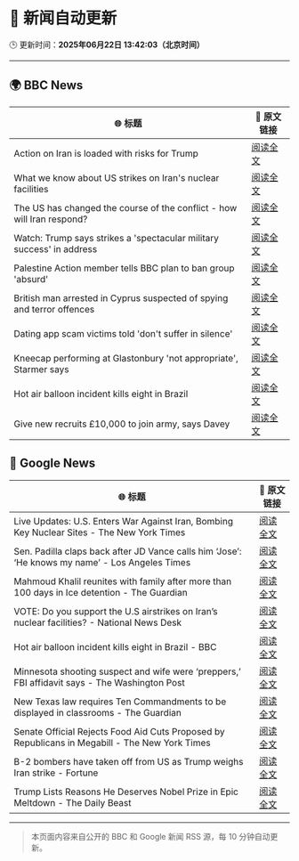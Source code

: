# 🧠 新闻自动更新

🕒 更新时间：**2025年06月22日 13:42:03（北京时间）**

---

## 🌍 BBC News

| 🌐 标题 | 🔗 原文链接 |
|--------|-------------|
| Action on Iran is loaded with risks for Trump | [阅读全文](https://www.bbc.com/news/articles/cvg86pd63j8o) |
| What we know about US strikes on Iran's nuclear facilities | [阅读全文](https://www.bbc.com/news/articles/cvg9r4q99g4o) |
| The US has changed the course of the conflict - how will Iran respond? | [阅读全文](https://www.bbc.com/news/articles/c9dgpjqg12lo) |
| Watch: Trump says strikes a 'spectacular military success' in address | [阅读全文](https://www.bbc.com/news/videos/c93k8nvdnqpo) |
| Palestine Action member tells BBC plan to ban group 'absurd' | [阅读全文](https://www.bbc.com/news/articles/cq6m24v7910o) |
| British man arrested in Cyprus suspected of spying and terror offences | [阅读全文](https://www.bbc.com/news/articles/c628jy5rg78o) |
| Dating app scam victims told 'don't suffer in silence' | [阅读全文](https://www.bbc.com/news/articles/cyvjy0871dqo) |
| Kneecap performing at Glastonbury 'not appropriate', Starmer says | [阅读全文](https://www.bbc.com/news/articles/cg5z26dpgd7o) |
| Hot air balloon incident kills eight in Brazil | [阅读全文](https://www.bbc.com/news/articles/c17w04wxwpxo) |
| Give new recruits £10,000 to join army, says Davey | [阅读全文](https://www.bbc.com/news/articles/c70x451xpx5o) |

## 📰 Google News

| 🌐 标题 | 🔗 原文链接 |
|--------|-------------|
| Live Updates: U.S. Enters War Against Iran, Bombing Key Nuclear Sites - The New York Times | [阅读全文](https://news.google.com/rss/articles/CBMicEFVX3lxTE8zVVpjUk4xaDVJUnBnMjc3YWdyZ2lLaEthT3ZLMGJqZVlsaHYwQ253dk1NYW55TkFGbGdWdmFwWEpEaXNDamIwOVEwaW1BZTZMaWU5RVBPenh3OXZFeTZhdktUeTAzX1c3Vm4tTmJOa3A?oc=5) |
| Sen. Padilla claps back after JD Vance calls him ‘Jose’: ‘He knows my name’ - Los Angeles Times | [阅读全文](https://news.google.com/rss/articles/CBMiuwFBVV95cUxQNVhXek55MVRueWRWRG04UXB1OFlpdXZJbk50Y0NCSXd5SGlnQ0RYZmxyY1NlczZPOHN1d184TFhTV0dUSVZJTFp1RDJjcVRkUVF0d3hvemYzLUZUVEpxUlhfYnVxLVh3Qi1jWnQzcmJzUlZXTEE0REJlS3ZnTHNVV2ZfQU53bnJVcXdxemdLUXRzUnozM1dVUTBUVkZKTFFSNVFvMHhLM3ZFSXhTVnJLQ0pQcjhyYTR1RzVN?oc=5) |
| Mahmoud Khalil reunites with family after more than 100 days in Ice detention - The Guardian | [阅读全文](https://news.google.com/rss/articles/CBMihAFBVV95cUxOcVM2aklpbmxxbWhieS1DWmVGRHNLT0NHaENxTlhIZnhjdFNVbUNhU1FGOXlZYllqcVNfalpyVnhJdzJ1VmZyWTFPcXNtVGY5ekdBQ1NwZlFPMlNlbDEwZzZBaE5vc1lFcXVQWm8zZnpWc0FsT1lkTWdobDlvdm1SMjljYVA?oc=5) |
| VOTE: Do you support the U.S airstrikes on Iran’s nuclear facilities? - National News Desk | [阅读全文](https://news.google.com/rss/articles/CBMi6wFBVV95cUxNenRqcDMwa2xpTkxNWDdnRGFCelNIYjIxSnVaMklzNjlRSk5mRkhXaEpvandYb2xiNmdqUzdHcWFmWG5ZdzhfUjVXRmdHU3Y1NnQxZm5RbkhTcTB0NXFfLUZfemlWRDdDd2lGeVZMVlk0U3YxMFpnQ1MyaGtQSENBNDNnT25aaFhwcVBRd0FGZzZvTkNOZGplMFVWQVowN0dTVkJDZTJ6X0NmU0N4T25qd3BQbnhheHU1MmVKaDc4T2NWZDJXMkxhb3FQRndtRHpBSWg5cDk2TXVkSURCaW9yalE0M2pmWDBoTjh3?oc=5) |
| Hot air balloon incident kills eight in Brazil - BBC | [阅读全文](https://news.google.com/rss/articles/CBMiWkFVX3lxTE02Z2Q0RWY5ZVV5UERMRDIxTXVfNDAxeHNuV2hjSkRBV3UwZGVyVzMyam5TNG1XWE4zcHgzaGQ1RE1OT19XQTA3UE03ZlRKeEpVR3JXYWtFSkhrd9IBX0FVX3lxTFBlRUJPUUtHekhwRDd6QXd4VXVKQUxiODZvYlVEOGp5bFFLVnJENmFpeE4yX051clRGdjA2OFEyRFZlWktZLUx0OVZRSkZOZDVlWFpCNUhZdGczZ3hzMHZ3?oc=5) |
| Minnesota shooting suspect and wife were ‘preppers,’ FBI affidavit says - The Washington Post | [阅读全文](https://news.google.com/rss/articles/CBMimAFBVV95cUxQMFAyZTFWRG9ZMXNvM1VoZE5abXJMYzZBcWJXVHQtQWtjNVlvc3o2aXlwd2pkMUsycVZCZEJURjZ2WF9JdTkyZHJFNmdGY3Ztal9fV2tJS2ZoX2QwR1Q2QXRBUGdmV2JYMzVCWkNDTWVaT3ZHa3puVjVQdTBTQnJkSmxQVWFYeFlDQ0Z0eWV0QXJEN0lNdHE2cA?oc=5) |
| New Texas law requires Ten Commandments to be displayed in classrooms - The Guardian | [阅读全文](https://news.google.com/rss/articles/CBMif0FVX3lxTE9GaDlRbmlBWXREQmhUaTBpbzdBcUlQSExjZTNwOWJNQ04zejBXdjdhczlRV1dVRTA4cW94bkpFYnI0UVo4R2wyX0FQRVdVZWhDSWQwT09aUXpfMnQ0eHRDMjRIUzRUSTdKNUNia3hEaDkzWDN0Qk1zZGxGNFY3bzA?oc=5) |
| Senate Official Rejects Food Aid Cuts Proposed by Republicans in Megabill - The New York Times | [阅读全文](https://news.google.com/rss/articles/CBMigAFBVV95cUxOSWdHeFZxcEFBNl9CVTBvQ0xfTmFHc2RxbGZjUE90a2RYOVgxZFl6aERNOWJrUTZEUzZaVlFZYTJiakMwWlkxN01TN1liQUdBQ2xHTVN5MVczbVc5T3phbVFJejdVRHJscXk3aFZlRHRRT1VKV3J4V3dVZUlQYUpVQQ?oc=5) |
| B-2 bombers have taken off from US as Trump weighs Iran strike - Fortune | [阅读全文](https://news.google.com/rss/articles/CBMirAFBVV95cUxQcDdBczFDVVhwN0NBZmI5SnFEY2RUa21kZmRPdWx2aDRqZWpWYkwxajFiZmEwUnd3RTZBTF9pVnpFcVRRbWtOc3JDQlJjZk83ZmFRWXdRblpOa2VWZ0twYV9OUTN3SEhCeXlkbUFTbzFVTVVvT0I0MXBvaTJQS2J2cmdqYlhwaF9YR09oODMwMThFYXVwTURFZzRNV2hrWjZFdzREMkVQQU1HYXN0?oc=5) |
| Trump Lists Reasons He Deserves Nobel Prize in Epic Meltdown - The Daily Beast | [阅读全文](https://news.google.com/rss/articles/CBMilgFBVV95cUxNLU5RQl9tQUhOR21xSlRDLXFpM2xfV2NWVlNPd2xvTzJpbWcxOUVaMFVQOGJjWGh6aTVjVjFPT2lRQzdGT3Vlbm9PR3AtYXZiYW9TUVpkbVVtWlRDZzBaY0NIMkU5dHBNZ1BpWEtUM1Rmb0Fpd25KdzBjVnNEY0JVSlI2V3ZqdlRJWGlQUXU2VDliVWd6WXc?oc=5) |

---
> 本页面内容来自公开的 BBC 和 Google 新闻 RSS 源，每 10 分钟自动更新。